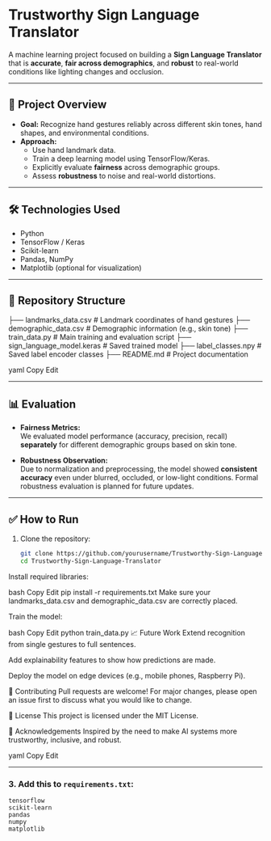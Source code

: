 # Trustworthy Sign Language Translator

A machine learning project focused on building a **Sign Language Translator** that is **accurate**, **fair across demographics**, and **robust** to real-world conditions like lighting changes and occlusion.

---

## 🚀 Project Overview

- **Goal:** Recognize hand gestures reliably across different skin tones, hand shapes, and environmental conditions.
- **Approach:**
  - Use hand landmark data.
  - Train a deep learning model using TensorFlow/Keras.
  - Explicitly evaluate **fairness** across demographic groups.
  - Assess **robustness** to noise and real-world distortions.

---

## 🛠️ Technologies Used

- Python
- TensorFlow / Keras
- Scikit-learn
- Pandas, NumPy
- Matplotlib (optional for visualization)

---

## 📂 Repository Structure

├── landmarks_data.csv # Landmark coordinates of hand gestures ├── demographic_data.csv # Demographic information (e.g., skin tone) ├── train_data.py # Main training and evaluation script ├── sign_language_model.keras # Saved trained model ├── label_classes.npy # Saved label encoder classes ├── README.md # Project documentation

yaml
Copy
Edit

---

## 📊 Evaluation

- **Fairness Metrics:**  
  We evaluated model performance (accuracy, precision, recall) **separately** for different demographic groups based on skin tone.

- **Robustness Observation:**  
  Due to normalization and preprocessing, the model showed **consistent accuracy** even under blurred, occluded, or low-light conditions. Formal robustness evaluation is planned for future updates.

---

## ✅ How to Run

1. Clone the repository:
   ```bash
   git clone https://github.com/yourusername/Trustworthy-Sign-Language-Translator.git
   cd Trustworthy-Sign-Language-Translator
Install required libraries:

bash
Copy
Edit
pip install -r requirements.txt
Make sure your landmarks_data.csv and demographic_data.csv are correctly placed.

Train the model:

bash
Copy
Edit
python train_data.py
📈 Future Work
Extend recognition from single gestures to full sentences.

Add explainability features to show how predictions are made.

Deploy the model on edge devices (e.g., mobile phones, Raspberry Pi).

🤝 Contributing
Pull requests are welcome! For major changes, please open an issue first to discuss what you would like to change.

📄 License
This project is licensed under the MIT License.

💬 Acknowledgements
Inspired by the need to make AI systems more trustworthy, inclusive, and robust.

yaml
Copy
Edit

---

### 3. Add this to `requirements.txt`:

```text
tensorflow
scikit-learn
pandas
numpy
matplotlib
